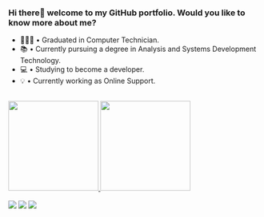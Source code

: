 ### Hi there👋 welcome to my GitHub portfolio. Would you like to know more about me?

- 👨🏼‍🎓 • Graduated in Computer Technician.
- 📚 • Currently pursuing a degree in Analysis and Systems Development Technology.
- 💻 • Studying to become a developer.
- 💡 • Currently working as Online Support.

<br>
<div>
<a href="https://github.com/olsalan">
<img loading="lazy" height="180em" src="https://github-readme-stats.vercel.app/api/top-langs/?username=olsalan&layout=compact&langs_count=7&theme=dracula"/>
<img loading="lazy" height="180em" src="https://github-readme-stats.vercel.app/api?olsalan&show_icons=true&theme=dracula&include_all_commits=true&count_private=true"/>
</div>
  <br>
<a href="https://linkedin.com/in/alan-sousa-oliveira-4a09a6205" target="_blank"><img loading="lazy" src="https://img.shields.io/badge/-LinkedIn-%230077B5?style=for-the-badge&logo=linkedin&logoColor=white" target="_blank"></a>
<a href="https://instagram.com/ols.alan" target="_blank"><img loading="lazy" src="https://img.shields.io/badge/-Instagram-%23E4405F?style=for-the-badge&logo=instagram&logoColor=white" target="_blank"></a>
<a href = "mailto:contato@sousaoliveiraalan@gmail.com"><img loading="lazy" src="https://img.shields.io/badge/Gmail-D14836?style=for-the-badge&logo=gmail&logoColor=white" target="_blank"></a>


